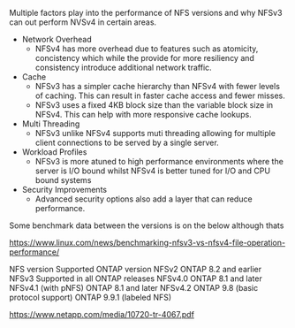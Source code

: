 

Multiple factors play into the performance of NFS versions and why NFSv3 can out perform NVSv4 in certain areas.

- Network Overhead
	- NFSv4 has more overhead due to features such as atomicity, concistency which while the provide for more resiliency and consistency introduce additional network traffic.
- Cache 
	- NFSv3 has a simpler cache hierarchy than NFSv4 with fewer levels of caching. This can result in faster cache access and fewer misses.
	- NFSv3 uses a fixed 4KB block size than the variable block size in NFSv4. This can help with more responsive cache lookups.
- Multi Threading
	- NFSv3 unlike NFSv4 supports muti threading allowing for multiple client connections to be served by a single server.
- Workload Profiles
	- NFSv3 is more atuned to high performance environments where the server is I/O bound whilst NFSv4 is better tuned for I/O and CPU bound systems
- Security Improvements 
	- Advanced security options also add a layer that can reduce performance.

Some benchmark data between the versions is on the below although thats 

https://www.linux.com/news/benchmarking-nfsv3-vs-nfsv4-file-operation-performance/

NFS version Supported ONTAP version
NFSv2 ONTAP 8.2 and earlier
NFSv3 Supported in all ONTAP releases
NFSv4.0 ONTAP 8.1 and later
NFSv4.1 (with pNFS) ONTAP 8.1 and later
NFSv4.2 ONTAP 9.8 (basic protocol support)
ONTAP 9.9.1 (labeled NFS)

https://www.netapp.com/media/10720-tr-4067.pdf